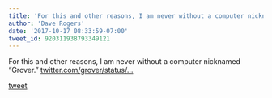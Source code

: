 ```yaml
---
title: 'For this and other reasons, I am never without a computer nicknamed “Grover.” '
author: 'Dave Rogers'
date: '2017-10-17 08:33:59-07:00'
tweet_id: 920311938793349121
---
```

For this and other reasons, I am never without a computer nicknamed “Grover.” [twitter.com/grover/status/…](https://twitter.com/grover/status/920308954172985344)

[tweet](https://twitter.com/yukondude/status/920311938793349121)